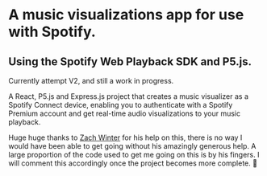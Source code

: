 # A music visualizations app for use with Spotify.

## Using the Spotify Web Playback SDK and P5.js.


<!-- > NOTE: this project will only run in browsers that support the [Spotify Web Playback SDK](https://developer.spotify.com/documentation/web-playback-sdk/#supported-browsers).
> `./src/App.js` -->

Currently attempt V2, and still a work in progress.

A React, P5.js and Express.js project that creates a music visualizer as a Spotify Connect device, enabling you to authenticate with a Spotify Premium account and get real-time audio visualizations to your music playback.

Huge huge thanks to [Zach Winter](https://github.com/zachwinter) for his help on this, there is no way I would have been able to get going without his amazingly generous help. A large proportion of the code used to get me going on this is by his fingers. I will comment this accordingly once the project becomes more complete. 🙌
